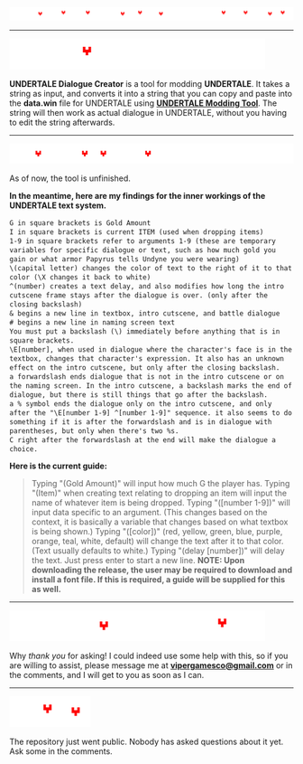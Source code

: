 ![UNDERTALE Dialogue Creator!][logo]
***
![What is it?](/Assets/what.png)

**UNDERTALE Dialogue Creator** is a tool for modding **UNDERTALE**. It takes a string as input, and converts it into a string that you can copy and paste into the **data.win** file for UNDERTALE using [**UNDERTALE Modding Tool**](https://github.com/UnderminersTeam/UndertaleModTool). The string will then work as actual dialogue in UNDERTALE, without you having to edit the string afterwards.
***
![How do You Use it?](/Assets/how.png)

As of now, the tool is unfinished. 

**In the meantime, here are my findings for the inner workings of the UNDERTALE text system.**

``` none
G in square brackets is Gold Amount
I in square brackets is current ITEM (used when dropping items)
1-9 in square brackets refer to arguments 1-9 (these are temporary variables for specific dialogue or text, such as how much gold you gain or what armor Papyrus tells Undyne you were wearing)
\(capital letter) changes the color of text to the right of it to that color (\X changes it back to white)
^(number) creates a text delay, and also modifies how long the intro cutscene frame stays after the dialogue is over. (only after the closing backslash)
& begins a new line in textbox, intro cutscene, and battle dialogue
# begins a new line in naming screen text
You must put a backslash (\) immediately before anything that is in square brackets.
\E[number], when used in dialogue where the character's face is in the textbox, changes that character's expression. It also has an unknown effect on the intro cutscene, but only after the closing backslash.
a forwardslash ends dialogue that is not in the intro cutscene or on the naming screen. In the intro cutscene, a backslash marks the end of dialogue, but there is still things that go after the backslash.
a % symbol ends the dialogue only on the intro cutscene, and only after the "\E[number 1-9] ^[number 1-9]" sequence. it also seems to do something if it is after the forwardslash and is in dialogue with parentheses, but only when there's two %s.
C right after the forwardslash at the end will make the dialogue a choice.
```
**Here is the current guide:**
> Typing "(Gold Amount)" will input how much G the player has.
       Typing "(Item)" when creating text relating to dropping an item will input the name of whatever item is being dropped. Typing "([number 1-9])" will input data specific to an argument. (This changes based on the context, it is basically a variable that changes based on what textbox is being shown.) Typing "([color])" (red, yellow, green, blue, purple, orange, teal, white, default) will change the text after it to that color. (Text usually defaults to white.) Typing "(delay [number])" will delay the text. Just press enter to start a new line.
**NOTE: Upon downloading the release, the user may be required to download and install a font file. If this is required, a guide will be supplied for this as well.**
***
![Do you want to help with this project?](/Assets/help.png)

Why *thank you* for asking! I could indeed use some help with this, so if you are willing to assist, please message me at **vipergamesco@gmail.com** or in the comments, and I will get to you as soon as I can.
***
![FAQ](/Assets/faq.png)

The repository just went public. Nobody has asked questions about it yet. Ask some in the comments.

[logo]: /Assets/txt-logo.png